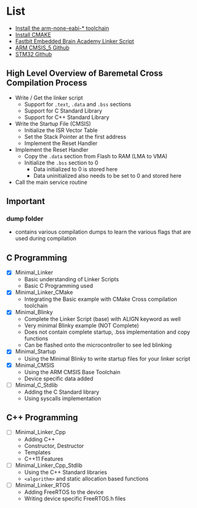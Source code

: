 # List

- [Install the arm-none-eabi-* toolchain](https://developer.arm.com/tools-and-software/open-source-software/developer-tools/gnu-toolchain/gnu-rm/downloads)
- [Install CMAKE](https://cmake.org/cmake/help/latest/index.html)
- [Fastbit Embedded Brain Academy Linker Script](https://www.youtube.com/watch?v=B7oKdUvRhQQ)
- [ARM CMSIS_5 Github](https://github.com/ARM-software/CMSIS_5)
- [STM32 Github](https://github.com/STMicroelectronics/STM32Cube_MCU_Overall_Offer)

## High Level Overview of Baremetal Cross Compilation Process

- Write / Get the linker script
  - Support for `.text`, `.data` and `.bss` sections
  - Support for C Standard Library
  - Support for C++ Standard Library
- Write the Startup File (CMSIS)
  - Initialize the ISR Vector Table
  - Set the Stack Pointer at the first address
  - Implement the Reset Handler
- Implement the Reset Handler
  - Copy the `.data` section from Flash to RAM (LMA to VMA)
  - Initialize the `.bss` section to 0
    - Data initialized to 0 is stored here
    - Data uninitialized also needs to be set to 0 and stored here
- Call the main service routine

## Important

### **dump** folder
  - contains various compilation dumps to learn the various flags that are used during compilation

## C Programming

- [x] Minimal_Linker
  - Basic understanding of Linker Scripts
  - Basic C Programming used 
- [x] Minimal_Linker_CMake
  - Integrating the Basic example with CMake Cross compilation toolchain 
- [x] Minimal_Blinky
  - Complete the Linker Script (base) with ALIGN keyword as well
  - Very minimal Blinky example (NOT Complete)
  - Does not contain complete startup, .bss implementation and copy functions
  - Can be flashed onto the microcontroller to see led blinking
- [x] Minimal_Startup
  - Using the Minimal Blinky to write startup files for your linker script
- [x] Minimal_CMSIS
  - Using the ARM CMSIS Base Toolchain 
  - Device specific data added
- [ ] Minimal_C_Stdlib
  -  Adding the C Standard library
  -  Using syscalls implementation

## C++ Programming

- [ ] Minimal_Linker_Cpp
  - Adding C++
  - Constructor, Destructor
  - Templates
  - C++11 Features
- [ ] Minimal_Linker_Cpp_Stdlib
  - Using the C++ Standard libraries
  - `<algorithm>` and static allocation based functions
- [ ] Minimal_Linker_RTOS
  - Adding FreeRTOS to the device
  - Writing device specific FreeRTOS.h files
